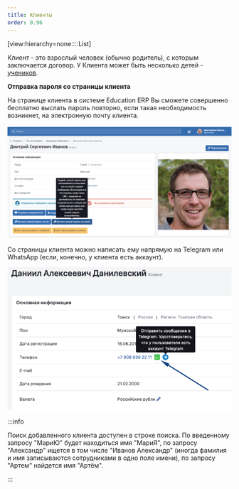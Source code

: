 ```yaml
---
title: Клиенты
order: 0.96
---
```


[view:hierarchy=none::::List]

Клиент - это взрослый человек (обычно родитель), с которым заключается договор. У Клиента может быть несколько детей - [учеников](./../ucheniki).

**Отправка пароля со страницы клиента**

На странице клиента в системе Education ERP Вы сможете совершенно бесплатно выслать пароль повторно, если такая необходимость возникнет, на электронную почту клиента.

![](./Screenshot_8.png)

Со страницы клиента можно написать ему напрямую на Telegram или WhatsApp (если, конечно, у клиента есть аккаунт).

![](./image%20(91).png)

:::info 

Поиск добавленного клиента доступен в строке поиска. По введенному запросу "МариЮ" будет находиться имя "МариЯ", по запросу "Александр" ищется в том числе "Иванов Александр" (иногда фамилия и имя записываются сотрудниками в одно поле имени), по запросу "Артем" найдется имя "Артём".

:::